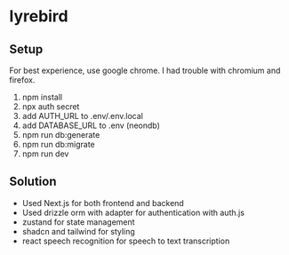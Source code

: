 # lyrebird

## Setup

For best experience, use google chrome. I had trouble with chromium and firefox.

1. npm install
2. npx auth secret
3. add AUTH_URL to .env/.env.local
4. add DATABASE_URL to .env (neondb)
5. npm run db:generate
6. npm run db:migrate
7. npm run dev

## Solution

- Used Next.js for both frontend and backend
- Used drizzle orm with adapter for authentication with auth.js
- zustand for state management
- shadcn and tailwind for styling
- react speech recognition for speech to text transcription
